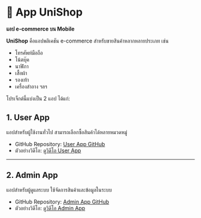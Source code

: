 # 📱 App UniShop  
**แอป e-commerce บน Mobile**

**UniShop** คือแอปพลิเคชัน e-commerce สำหรับขายสินค้าหลากหลายประเภท เช่น  
- โทรศัพท์มือถือ  
- โน้ตบุ๊ค  
- นาฬิกา  
- เสื้อผ้า  
- รองเท้า  
- เครื่องสำอาง ฯลฯ

โปรเจ็กต์นี้แบ่งเป็น 2 แอป ได้แก่:

## 1. User App  
แอปสำหรับผู้ใช้งานทั่วไป สามารถเลือกซื้อสินค้าได้หลายหมวดหมู่  
- GitHub Repository: [User App GitHub](https://github.com/DonyWeasley/unishop_admin)  
- ตัวอย่างวิดีโอ: [ดูวิดีโอ User App](https://drive.google.com/file/d/1RDhVDhZ1GsNYiP9XDk-LCueyecy8G8sx/view?usp=sharing)

---

## 2. Admin App  
แอปสำหรับผู้ดูแลระบบ ใช้จัดการสินค้าและข้อมูลในระบบ  
- GitHub Repository: [Admin App GitHub](https://donyweasley.github.io/unishop_project/)  
- ตัวอย่างวิดีโอ: [ดูวิดีโอ Admin App](https://drive.google.com/file/d/1GtsuvgVKgv1lNmM4msKWs3o4MHQU0w4g/view?usp=sharing)
